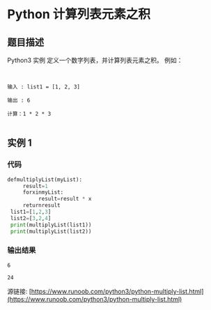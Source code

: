 # Python 计算列表元素之积

## 题目描述
Python3 实例
定义一个数字列表，并计算列表元素之积。
例如：
```

输入 : list1 = [1, 2, 3] 
输出 : 6 
计算：1 * 2 * 3

```

## 实例 1
### 代码
```python
defmultiplyList(myList):
     result=1
     forxinmyList:
          result=result * x
     returnresult
 list1=[1,2,3]
 list2=[3,2,4]
 print(multiplyList(list1))
 print(multiplyList(list2))
```
### 输出结果
```
6
24
```
源链接: [https://www.runoob.com/python3/python-multiply-list.html](https://www.runoob.com/python3/python-multiply-list.html)